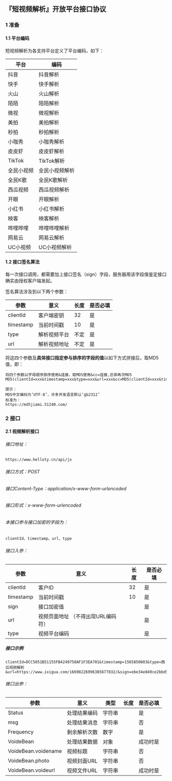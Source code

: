 
## 『短视频解析』开放平台接口协议


### 1 准备
#### 1.1 平台编码
短视频解析为各支持平台定义了平台编码，如下：

平台 | 编码
---|---
抖音| 抖音解析
快手| 快手解析
火山| 火山解析
陌陌| 陌陌解析
微视| 微视解析
美拍| 美拍解析
秒拍| 秒拍解析
小咖秀| 小咖秀解析
皮皮虾| 皮皮虾解析
TikTok| TikTok解析
全民小视频| 全民小视频解析
全民K歌| 全民K歌解析
西瓜视频| 西瓜视频解析
开眼| 开眼解析
小红书| 小红书解析
映客| 映客解析
哗哩哗哩| 哗哩哗哩解析
网易云 | 网易云解析
UC小视频 | UC小视频解析


#### 1.2 接口签名算法
每一次接口调用，都需要加上接口签名（sign）字段，服务器用该字段值鉴定接口确实由授权客户端发起。

签名算法涉及到以下两个参数：

参数|意义|长度|是否必填
---|---|---|---
clientId | 客户端密钥| 32 |是
timestamp | 当前时间戳 | 10 | 是
type | 解析视频平台 | 不定| 是
url | 解析视频地址 | 不定| 是

将这四个参数及**具体接口指定参与排序的字段的值**以如下方式拼接后，取MD5值，即：
```
将四个参数以字母顺序排序使用&连接，取MD5使用&cc=连接,总体再次MD5
MD5(clientId=xxx&timestamp=xxx&type=xxx&url=xxx&cc=MD5(clientId=xxx&timestamp=xxx&type=xxx&url=xxx))

提示：
MD5中文编码为‘UTF-8’，许多开发语言默认‘gb2312’
标准为：
https://md5jiami.51240.com/
```


### 2 接口
#### 2.1 视频解析接口

###### 接口地址：
```
https://www.helloty.cn/api/jx
```

###### 接口方式：POST
###### 接口Content-Type：application/x-www-form-urlencoded
###### 接口形式：x-www-form-urlencoded

###### 本接口参与接口加密的字段为：
```
clientId、timestamp、url、type
```

###### 接口入参：

参数|意义|长度|是否必填
---|---|---|---
clientId|客户ID|32|是
timestamp|当前时间戳|10|是
sign|接口加密值||是
url | 视频页面地址 （不得出现URL编码符）||是
type | 视频平台编码||是

##### 接口示例
```
clientId=DCC5051B51155FB4249758AF1F3EA701&timestamp=1565850803&type=西瓜视频解析&url=https://www.ixigua.com/i6698226996385677832/&sign=ebe34e849ce2bbd545c6e3cec7071748
```

###### 接口出参：
参数|意义|类型|长度|是否必填
---|---|---|---|---
Status | 处理结果编码 | 字符串 | |是
msg | 处理结果消息 | 字符串| | 否
Frequency| 剩余解析次数| 数字 ||是
VoideBean | 处理结果数据 | 对象 | |成功时是
VoideBean.voidename| 视频标题 | 字符串| |否
VoideBean.photo| 视频封面URL| 字符串| |否
VoideBean.voideurl| 视频文件URL| 字符串| |成功时是

